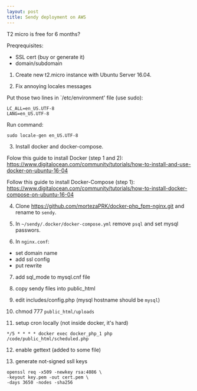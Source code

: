 ```yaml
---
layout: post
title: Sendy deployment on AWS
---
```


T2 micro is free for 6 months?

Preqrequisites:

* SSL cert (buy or generate it)
* domain/subdomain

1. Create new t2.micro instance with Ubuntu Server 16.04.

2. Fix annoying locales messages

Put those two lines in `/etc/environment' file (use sudo):

```
LC_ALL=en_US.UTF-8
LANG=en_US.UTF-8
```

Run command:

```
sudo locale-gen en_US.UTF-8
```

3. Install docker and docker-compose.

Folow this guide to install Docker (step 1 and 2): https://www.digitalocean.com/community/tutorials/how-to-install-and-use-docker-on-ubuntu-16-04

Follow this guide to install Docker-Compose (step 1): https://www.digitalocean.com/community/tutorials/how-to-install-docker-compose-on-ubuntu-16-04

4. Clone https://github.com/mortezaPRK/docker-php_fpm-nginx.git and rename to `sendy`.

5. In `~/sendy/.docker/docker-compose.yml` remove `psql` and set mysql passwors.

6. In `nginx.conf`:

* set domain name
* add ssl config
* put rewrite

7. add sql_mode to mysql.cnf file

8. copy sendy files into public_html

9. edit includes/config.php (mysql hostname should be `mysql`)

10. chmod 777 `public_html/uploads`

11. setup cron locally (not inside docker, it's hard)

```
*/5 * * * * docker exec docker_php_1 php /code/public_html/scheduled.php
```

12. enable gettext (added to some file)


13.  generate not-signed ssll keys

```
openssl req -x509 -newkey rsa:4086 \
-keyout key.pem -out cert.pem \
-days 3650 -nodes -sha256
```
